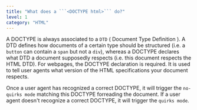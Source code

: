 ```yaml
---
title: "What does a ```<DOCTYPE html>``` do?"
level: 1
category: "HTML"
---
```


A DOCTYPE is always associated to a ```DTD``` ( Document Type Definition ). A DTD defines how documents of a certain type should be structured (i.e. a ```button``` can contain a ```span``` but not a ```div```), whereas a DOCTYPE declares what DTD a document supposedly respects (i.e. this document respects the HTML DTD). For webpages, the DOCTYPE declaration is required. It is used to tell user agents what version of the HTML specifications your document respects.

Once a user agent has recognized a correct DOCTYPE, it will trigger the ```no-quirks mode``` matching this DOCTYPE forreading the document. If a user agent doesn't recognize a correct DOCTYPE, it will trigger the ```quirks mode```.


